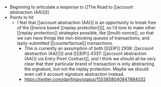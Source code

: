 - Beginning to articulate a response to [[The Road to [[account abstraction (AA)]]]]
- Points to hit
    - I feel that [[account abstraction (AA)]] is an opportunity to break free of the [[nonce based [[replay protection]]]], so I’d love to make other [[replay protection]] strategies possible, like [[multi-nonce]], so that we can have things like non-blocking queues of transactions, and lazily-submitted [[counterfactual]] transactions.
        - This is currently an assumption of both [[[[EIP]] 2938: [[account abstraction (AA)]]]] and [[[[EIP]] 4337: [[account abstraction (AA)]] via Entry Point Contract]], and I think we should all be very clear that their particular brand of transaction is only abstracting the signature, but not the replay protection. Maybe we should even call it account signature abstraction instead.
        - https://twitter.com/danfinlay/status/1553858040947884032
